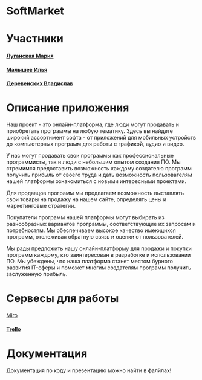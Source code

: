 # SoftMarket

# Участники

#### [Луганская Мария](https://github.com/ccitygril)

#### [Малышев Илья](https://github.com/oversizeheart)

#### [Деревенских Владислав]()
# Описание приложения 
Наш проект - это онлайн-платформа, где люди могут продавать и приобретать программы на любую тематику. Здесь вы найдете широкий ассортимент софта - от приложений для мобильных устройств до компьютерных программ для работы с графикой, аудио и видео.

У нас могут продавать свои программы как профессиональные программисты, так и люди с небольшим опытом создания ПО. Мы стремимся предоставить возможность каждому создателю программ получить прибыль от своего труда и дать возможность пользователям нашей платформы ознакомиться с новыми интересными проектами.

Для продавцов программ мы предлагаем возможность выставлять свои товары на продажу на нашем сайте, определять цены и маркетинговые стратегии.

Покупатели программ нашей платформы могут выбирать из разнообразных вариантов программы, соответствующие их запросам и потребностям. Мы обеспечиваем высокое качество имеющихся программ, отслеживая обратную связь и оценки от пользователей.

Мы рады предложить нашу онлайн-платформу для продажи и покупки программ каждому, кто заинтересован в разработке и использовании ПО. Мы убеждены, что наша платформа станет местом бурного развития IT-сферы и поможет многим создателям программ получить заслуженную прибыль.
# Сервесы для работы 
[Miro](https://miro.com/welcomeonboard/Z0pORHI5S0JTVXJDVGxuM0FnWjRVdzA2Y29OQzhvR1F5VFUyVk5PRHJ4ZjFGVFJDcXhSczlTV2Y4Z0RsTjFTSHwzMDc0NDU3MzY1NjMwMDczMTI1fDI=?share_link_id=775760437659)
#### [Trello](https://trello.com/invite/b/oJFJpPDc/ATTIc6d67c0a8675fa027fdaa8bc59354852746A3A41/kanban-доска)

# Документация

Документация по коду и презентацию можно найти в фалйлах!

